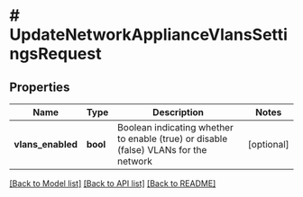# # UpdateNetworkApplianceVlansSettingsRequest

## Properties

Name | Type | Description | Notes
------------ | ------------- | ------------- | -------------
**vlans_enabled** | **bool** | Boolean indicating whether to enable (true) or disable (false) VLANs for the network | [optional]

[[Back to Model list]](../../README.md#models) [[Back to API list]](../../README.md#endpoints) [[Back to README]](../../README.md)
